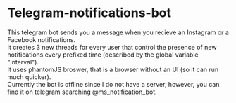 # Telegram-notifications-bot
This telegram bot sends you a message when you recieve an Instagram or a Facebook notifications.<br>
It creates 3 new threads for every user that control the presence of new notifications every prefixed time (described by the global variable "interval").<br>
It uses phantomJS broswer, that is a browser without an UI (so it can run much quicker).<br>
Currently the bot is offline since I do not have a server, however, you can find it on telegram searching @ms_notification_bot.
